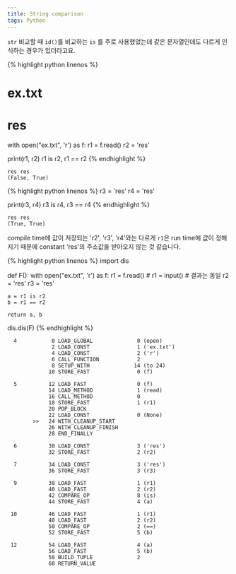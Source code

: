 ```yaml
---
title: String comparison
tags: Python
---
```


<!--more-->

`str` 비교할 때 `id()`를 비교하는 `is` 를 주로 사용했었는데 같은 문자열인데도 다르게 인식하는 경우가 있더라고요.

{% highlight python linenos %}
# ex.txt
# res


with open("ex.txt", 'r') as f:
    r1 = f.read()
r2 = 'res'

print(r1, r2)
r1 is r2, r1 == r2
{% endhighlight %}

```
res res
(False, True)
```


{% highlight python linenos %}
r3 = 'res'
r4 = 'res'

print(r3, r4)
r3 is r4, r3 == r4
{% endhighlight %}

```
res res
(True, True)
```

compile time에 값이 저장되는 'r2', 'r3', 'r4'와는 다르게 `r1`은 run time에 값이 정해지기 때문에 constant 'res'의 주소값을 받아오지 않는 것 같습니다.


{% highlight python linenos %}
import dis


def F():
    with open("ex.txt", 'r') as f:
        r1 = f.read()
    # r1 = input()  # 결과는 동일
    r2 = 'res'
    r3 = 'res'
    
    a = r1 is r2
    b = r1 == r2
    
    return a, b

dis.dis(F)
{% endhighlight %}


```
  4           0 LOAD_GLOBAL              0 (open)
              2 LOAD_CONST               1 ('ex.txt')
              4 LOAD_CONST               2 ('r')
              6 CALL_FUNCTION            2
              8 SETUP_WITH              14 (to 24)
             10 STORE_FAST               0 (f)

  5          12 LOAD_FAST                0 (f)
             14 LOAD_METHOD              1 (read)
             16 CALL_METHOD              0
             18 STORE_FAST               1 (r1)
             20 POP_BLOCK
             22 LOAD_CONST               0 (None)
        >>   24 WITH_CLEANUP_START
             26 WITH_CLEANUP_FINISH
             28 END_FINALLY

  6          30 LOAD_CONST               3 ('res')
             32 STORE_FAST               2 (r2)

  7          34 LOAD_CONST               3 ('res')
             36 STORE_FAST               3 (r3)

  9          38 LOAD_FAST                1 (r1)
             40 LOAD_FAST                2 (r2)
             42 COMPARE_OP               8 (is)
             44 STORE_FAST               4 (a)

 10          46 LOAD_FAST                1 (r1)
             48 LOAD_FAST                2 (r2)
             50 COMPARE_OP               2 (==)
             52 STORE_FAST               5 (b)

 12          54 LOAD_FAST                4 (a)
             56 LOAD_FAST                5 (b)
             58 BUILD_TUPLE              2
             60 RETURN_VALUE
```